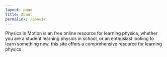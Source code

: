 ```yaml
---
layout: page
title: About
permalink: /about/
---
```


Physics in Motion is an free online resource for learning physics, whether you are a student learning physics in school, or an enthusiast looking to learn something new, this site offers a comprehensive resource for learning physics.
